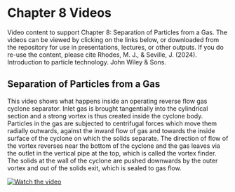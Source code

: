 # Chapter 8 Videos

Video content to support Chapter 8: Separation of Particles from a Gas. The videos can be viewed by clicking on the links below, or downloaded from the repository for use in presentations, lectures, or other outputs. If you do re-use the content, please cite Rhodes, M. J., & Seville, J. (2024). Introduction to particle technology. John Wiley & Sons.

## Separation of Particles from a Gas

This video shows what happens inside an operating reverse flow gas cyclone separator. Inlet gas is brought tangentially into the cylindrical section and a strong vortex is thus created inside the cyclone body. Particles in the gas are subjected to centrifugal forces which move them radially outwards, against the inward flow of gas and towards the inside surface of the cyclone on which the solids separate. The direction of flow of the vortex reverses near the bottom of the cyclone and the gas leaves via the outlet in the vertical pipe at the top, which is called the vortex finder. The solids at the wall of the cyclone are pushed downwards by the outer vortex and out of the solids exit, which is sealed to gas flow.

[![Watch the video](https://img.youtube.com/vi/BSavv7tMazA/sddefault.jpg)](https://www.youtube.com/watch?v=BSavv7tMazA)
